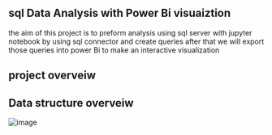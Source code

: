 ## sql Data Analysis with Power Bi visuaiztion

the aim of this project is to preform analysis using sql server with jupyter notebook
by using sql connector and create queries after that we will export those queries into 
power Bi to make an interactive visualization 

## project overveiw

## Data structure overveiw
![image](../image/Untitled.png)
